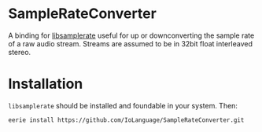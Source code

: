 # SampleRateConverter 
A binding for <a href="http://www.mega-nerd.com/SRC/">libsamplerate</a> 
useful for up or downconverting the sample rate of a raw audio stream.
Streams are assumed to be in 32bit float interleaved stereo. 

# Installation
`libsamplerate` should be installed and foundable in your system. Then:
```
eerie install https://github.com/IoLanguage/SampleRateConverter.git
```
